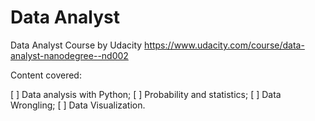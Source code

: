 # Data Analyst
Data Analyst Course by Udacity https://www.udacity.com/course/data-analyst-nanodegree--nd002

Content covered:

[ ] Data analysis with Python;
[ ] Probability and statistics;
[ ] Data Wrongling;
[ ] Data Visualization.
